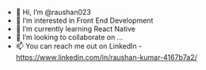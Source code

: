 - 👋 Hi, I’m @raushan023
- 👀 I’m interested in Front End Development
- 🌱 I’m currently learning React Native
- 💞️ I’m looking to collaborate on ...
- 📫 You can reach me out on LinkedIn - https://www.linkedin.com/in/raushan-kumar-4167b7a2/

<!---
raushan023/raushan023 is a ✨ special ✨ repository because its `README.md` (this file) appears on your GitHub profile.
You can click the Preview link to take a look at your changes.
--->
